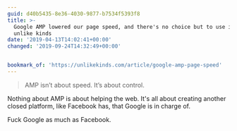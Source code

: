 ```yaml
---
guid: d40b5435-8e36-4030-9877-b7534f5393f8
title: >-
  Google AMP lowered our page speed, and there's no choice but to use it -
  unlike kinds
date: '2019-04-13T14:02:41+00:00'
changed: '2019-09-24T14:32:49+00:00'


bookmark_of: 'https://unlikekinds.com/article/google-amp-page-speed'
---
```


> AMP isn’t about speed. It’s about control.

Nothing about AMP is about helping the web. It's all about creating another closed platform, like Facebook has, that Google is in charge of. 

Fuck Google as much as Facebook. 

